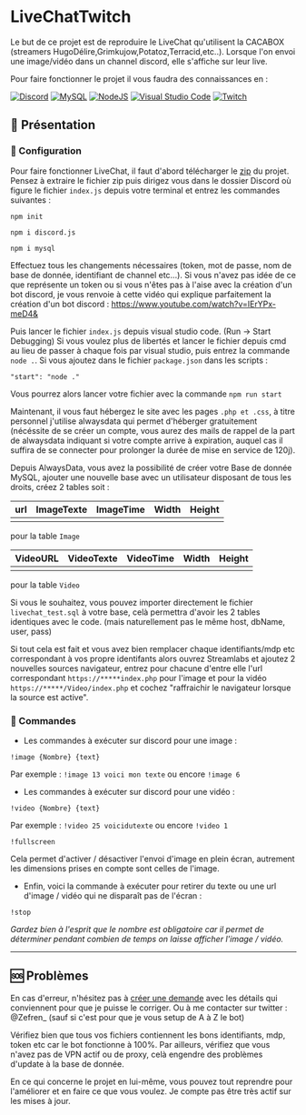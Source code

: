 # LiveChatTwitch

Le but de ce projet est de reproduire le LiveChat qu'utilisent la CACABOX (streamers HugoDélire,Grimkujow,Potatoz,Terracid,etc..).
Lorsque l'on envoi une image/vidéo dans un channel discord, elle s'affiche sur leur live.

Pour faire fonctionner le projet il vous faudra des connaissances en :

[![Discord](https://img.shields.io/badge/Discord-%235865F2.svg?style=for-the-badge&logo=discord&logoColor=white)]()
[![MySQL](https://img.shields.io/badge/mysql-%2300f.svg?style=for-the-badge&logo=mysql&logoColor=white)]()
[![NodeJS](https://img.shields.io/badge/node.js-6DA55F?style=for-the-badge&logo=node.js&logoColor=white)]()
[![Visual Studio Code](https://img.shields.io/badge/Visual%20Studio%20Code-0078d7.svg?style=for-the-badge&logo=visual-studio-code&logoColor=white)]()
[![Twitch](https://img.shields.io/badge/Twitch-9347FF?style=for-the-badge&logo=twitch&logoColor=white)]()


## 📌 Présentation

### 🔧 Configuration

Pour faire fonctionner LiveChat, il faut d'abord télécharger le [zip](https://github.com/Nerfez/LiveChatTwitch/archive/refs/heads/main.zip) du projet.
Pensez à extraire le fichier zip puis dirigez vous dans le dossier Discord où figure le fichier ```index.js``` depuis votre terminal et entrez les commandes suivantes :

```nodejs
npm init
```

```nodejs
npm i discord.js
```

```nodejs
npm i mysql
```

Effectuez tous les changements nécessaires (token, mot de passe, nom de base de donnée, identifiant de channel etc...). Si vous n'avez pas idée de ce que représente un token ou
si vous n'êtes pas à l'aise avec la création d'un bot discord, je vous renvoie à cette vidéo qui explique parfaitement la création d'un bot discord : 
https://www.youtube.com/watch?v=IErYPx-meD4&

Puis lancer le fichier ```index.js``` depuis visual studio code. (Run -> Start Debugging) Si vous voulez plus de libertés et lancer le fichier depuis cmd au lieu de passer à chaque fois par visual studio, puis entrez la commande `node .`. Si vous ajoutez dans le fichier `package.json` dans les scripts :

```nodejs
"start": "node ."
```

Vous pourrez alors lancer votre fichier avec la commande ```npm run start```

Maintenant, il vous faut hébergez le site avec les pages ```.php et .css```, à titre personnel j'utilise alwaysdata qui permet d'héberger gratuitement (nécéssite de se créer un compte, vous aurez des mails de rappel de la part de alwaysdata indiquant si votre compte arrive à expiration, auquel cas il suffira de se connecter pour prolonger la durée de mise en service de 120j).

Depuis AlwaysData, vous avez la possibilité de créer votre Base de donnée MySQL, ajouter une nouvelle base avec un utilisateur disposant de tous les droits, créez 2 tables soit :

| url     | ImageTexte | ImageTime | Width | Height |
|-----------------|--------|---------|---------|---------|
|                 |        |         |          |         |

pour la table `Image`

| VideoURL     | VideoTexte | VideoTime | Width | Height |
|-----------------|--------|---------|---------|---------|
|                 |        |         |         |         |

pour la table `Video`

Si vous le souhaitez, vous pouvez importer directement le fichier `livechat_test.sql` à votre base, celà permettra d'avoir les 2 tables identiques avec le code. (mais naturellement pas le même host, dbName, user, pass)

Si tout cela est fait et vous avez bien remplacer chaque identifiants/mdp etc correspondant à vos propre identifants alors ouvrez Streamlabs et ajoutez 2 nouvelles sources navigateur, entrez pour chacune
d'entre elle l'url correspondant ```https://*****index.php``` pour l'image et pour la vidéo ```https://*****/Video/index.php``` et cochez "raffraichir le navigateur lorsque la source est active".

### 🔧 Commandes

- Les commandes à exécuter sur discord pour une image :

```discord
!image {Nombre} {text}
```
Par exemple : ```!image 13 voici mon texte``` ou encore ```!image 6```


- Les commandes à exécuter sur discord pour une vidéo :

```discord
!video {Nombre} {text}
```
Par exemple : ```!video 25 voicidutexte``` ou encore ```!video 1```

```discord
!fullscreen
```
Cela permet d'activer / désactiver l'envoi d'image en plein écran, autrement les dimensions prises en compte sont celles de l'image.


- Enfin, voici la commande à exécuter pour retirer du texte ou une url d'image / vidéo qui ne disparaît pas de l'écran :

```discord
!stop
```
*Gardez bien à l'esprit que le nombre est obligatoire car il permet de déterminer pendant combien de temps on laisse afficher l'image / vidéo.*

---

## 🆘 Problèmes

En cas d'erreur, n'hésitez pas à [créer une demande](https://github.com/Nerfez/LiveChatTwitch/issues) avec les détails qui conviennent pour que je puisse le corriger.
Ou à me contacter sur twitter : @Zefren_ (sauf si c'est pour que je vous setup de A à Z le bot)

Vérifiez bien que tous vos fichiers contiennent les bons identifiants, mdp, token etc car le bot fonctionne à 100%.
Par ailleurs, vérifiez que vous n'avez pas de VPN actif ou de proxy, celà engendre des problèmes d'update à la base de donnée.

En ce qui concerne le projet en lui-même, vous pouvez tout reprendre pour l'améliorer et en faire ce que vous voulez. Je compte pas être très actif sur les mises à jour.
